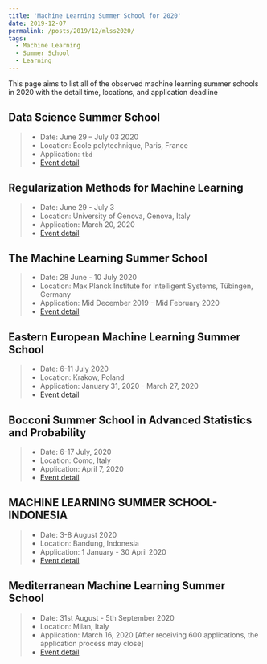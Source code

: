 ```yaml
---
title: 'Machine Learning Summer School for 2020'
date: 2019-12-07
permalink: /posts/2019/12/mlss2020/
tags:
  - Machine Learning
  - Summer School
  - Learning
---
```


This page aims to list all of the observed machine learning summer schools in 2020 with the detail time, locations, and application deadline

## Data Science Summer School
> * Date: June 29 – July 03 2020
> * Location: École polytechnique, Paris, France
> * Application: `tbd`
> * [Event detail](https://www.ds3-datascience-polytechnique.fr/)


## Regularization Methods for Machine Learning
> * Date: June 29 - July 3
> * Location: University of Genova, Genova, Italy
> * Application: March 20, 2020
> * [Event detail](http://lcsl.mit.edu/courses/regml/regml2020/)


## The Machine Learning Summer School
> * Date: 28 June - 10 July 2020
> * Location: Max Planck Institute for Intelligent Systems, Tübingen, Germany
> * Application: Mid December 2019 	- Mid February 2020
> * [Event detail](http://mlss.tuebingen.mpg.de/2020/dates.html)


## Eastern European Machine Learning Summer School
> * Date: 6-11 July 2020
> * Location: Krakow, Poland
> * Application: January 31, 2020 - March 27, 2020
> * [Event detail](https://www.eeml.eu/)


## Bocconi Summer School in Advanced Statistics and Probability
> * Date: 6-17 July, 2020
> * Location: Como, Italy
> * Application: April 7, 2020
> * [Event detail](https://bocconi2020.lakecomoschool.org/)


## MACHINE LEARNING SUMMER SCHOOL-INDONESIA
> * Date: 3-8 August 2020
> * Location: Bandung, Indonesia
> * Application: 1 January - 30 April 2020
> * [Event detail](https://mlss.telkomuniversity.ac.id/#)


## Mediterranean Machine Learning Summer School
> * Date: 31st August - 5th September 2020
> * Location: Milan, Italy
> * Application: March 16, 2020 [After receiving 600 applications, the application process may close]
> * [Event detail](https://www.m2lschool.org/home)


<!-- ## SCHOOL  -->
<!-- > * Date:   -->
<!-- > * Location:   -->
<!-- > * Application:   -->
<!-- > * [Event detail]() -->
